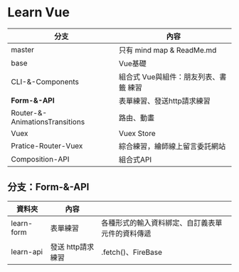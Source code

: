# Learn Vue

| 分支                                   | 內容                                  |
| ------------------------------------- | ------------------------------------ |
| master                                | 只有 mind map & ReadMe.md             |
| base                                  | Vue基礎                               |
| CLI-&-Components                      | 組合式 Vue與組件：朋友列表、書籤 練習      |
| <b>Form-&-API</b>                     | 表單練習、發送http請求練習               |
| Router-&-AnimationsTransitions        | 路由、動畫                             |
| Vuex                                  | Vuex Store                           |
| Pratice-Router-Vuex                   | 綜合練習，繪師線上留言委託網站            |
| Composition-API                       | 組合式API                             |

## 分支：Form-&-API
| 資料夾      | 內容              |                                           |
| ---------- | ---------------- | ----------------------------------------- |
| learn-form | 表單練習          | 各種形式的輸入資料綁定、自訂義表單元件的資料傳遞  |
| learn-api  | 發送 http請求練習  | .fetch()、FireBase                        |